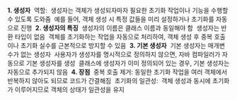 **1. 생성자**&nbsp;
역할:&nbsp;
생성자는 객체가 생성되자마자 필요한 초기화 작업이나 기능을 수행할 수 있도록 도와줌&nbsp;
예를 들어, 객체 생성 시 특정 값들을 미리 설정하거나 초기화를 자동으로 진행&nbsp;
**2. 생성자의 특징**&nbsp;
생성자의 이름은 클래스 이름과 동일해야 함&nbsp;
생성자는 반환 타입이 없음&nbsp;
객체를 초기화하는 작업을 자동으로 처리하여, 객체 생성 후 중복 호출이나 초기화 실수를 근본적으로 방지할 수 있음&nbsp;
**3. 기본 생성자**&nbsp;
기본 생성자는 매개변수가 없는 생성자&nbsp;
사용자가 생성자를 명시적으로 정의하지 않으면, 자바 컴파일러가 자동으로 기본 생성자를 생성&nbsp;
클래스에 생성자가 이미 정의되어 있는 경우, 기본 생성자는 자동으로 추가되지 않음&nbsp;
**4. 장점**&nbsp;
중복 호출 제거: 동일한 초기화 작업을 여러 객체에서 반복하지 않아도 되므로 코드가 간결해짐&nbsp;
초기화의 일관성:&nbsp;
객체 생성과 동시에 초기화가 이루어지므로 객체의 상태가 일관성을 유지&nbsp;
